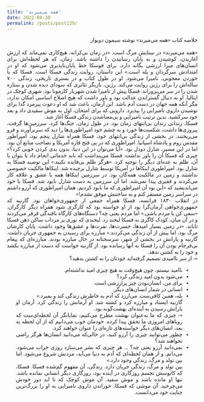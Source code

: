 ```yaml
---
title: 'همه می‌میرند'
date: 2022-04-30
permalink: /posts/post129/
---
```

<div align="justify" dir="rtl" style="font-family:vazir;">

خلاصه کتاب «همه می‌میرند» نوشته سیمون دوبوار<br>
<br>
«همه می‌میرند» در ستایش مرگ است. «در زمان بی‌کرانه، هیچ‌کاری نمی‌ماند که ارزش آغازیدن، کوشیدن و به پایان رسانیدن را داشته باشد. زمان، که هر لحظه‌اش برای انسان‌های میرا ارزشی یگانه دارد، برای فوسکا خط پایان‌ناپذیری می‌شود که او در امتدادش سرگردان و یله است.» این‌ داستان، روایت زندگی فسکا است. فسکا که با خوردن معجونی، نامیرا می‌شود. او در طول کتاب و در بستری تاریخی، زندگی ۷۰۰ ساله‌اش را برای رژین روایت می‌کند. رژین، بازیگر تئاتری که سودای دیده شدن و ستاره شدن را در سر می‌پروراند. فسکا پیش از نامیرا شدن شهریار کارمونا بود. شهری کوچک در ایتالیا. او به دنبال گستراندن عدالت بود و باور داشت که هیچ اصلاح اساسی امکان ندارد، مگر آنکه همه جهان در دست آدم باشد. این آرمان، باعث شد که او دعوت پیرمرد گدا برای نوشیدن داروی نامیرایی را بپذیرد. دارویی که برای امتحان، اول به موش سفیدی داد و بعد خود سرکشید. بدین ترتیب نامیرایی و بی‌معناشدن زندگی فسکا آغاز شد.<br>
فسکا، زندانی زندان بی‌انتهای زمان بود. در طول زمان، جنگ‌ها کرد، سرزمین‌ها گرفت، پیروزی‌ها داشت، شکست‌ها خورد و به چشم خود امپراطوری‌ها را دید که سربرآورند و فرو می‌ریختند. در بخشی از زندگی بی‌انتهای خود، فسکا همراه شارل پنجم بود، امپراطور مقدس روم و پادشاه اسپانیا. امپراطوری که در پی فتح قاره آمریکا و تصاحب منابع آن بود. اما در این مسیر، شارل دودل بود. «آیا می‌توان در این دنیا، بدون بدی کردن خوبی کرد؟» چیزی که فسکا آن را باور نداشت. فسکا می‌پنداشت که باید خدماتی انجام داد تا بتوان با آن، ظلم به عده‌ای دیگر را توجیه کرد. «هرگز ظلم بی‌فایده نکنید.» این توصیه فسکا به شارل بود. امپراطوری اینکاها در آمریکا توسط شارل برچیده شد. اینکاها مالکیت خصوصی نداشتند و زمین در مالکیت همه‌گان بود. در سرزمین اینکاها همه با عشق و علاقه کار می‌کردند و فقیری پیدا نمی‌شد. اما آن سرزمین به دست شارل نابود شد. فسکا با خود می‌اندیشید که «این بود آن امپراطوری که ما نابود کردیم، همان امپراطوری که آرزو داشتم در سراسر زمین مستقر کنم و به ساختنش موفق نشدم!»<br>
در انقلاب ۱۸۳۰ فرانسه، فسکا همراه جمعی از جمهوری‌خواهان بود. گارنیه که جمهوری‌خواهی آرمان‌گرا بود از او خواسته بود که کارگری شود همراه دیگر کارگران. «سعی کن با مردم باشی.» اما مردم یعنی چه؟ دستگاه‌های کارگاه بافندگی قرقر می‌کردند و در آن میان، کودک کاگری به فسکا لبخند زد. لبخندی که نوری بر مرداب ساکن ذهن فسکا تاباند. «در زمین بسیار امیدها، حسرت‌ها، نفرت‌ها و عشق‌ها وجود داشت. پایان کارشان مرگ بود، اما پیش از آن زندگی می‌کردند.» مبارزه برای رسیدن به جمهوری جریان داشت. گارنیه و یارانش در بخشی از شهر، سرسختانه در حال مبارزه بودند. مبارزه‌ای که پیغام بی‌فرجام بودن آن را فسکا به آنها رسانده بود. از گارنیه خواست که دست از مبارزه بکشد و خود را به کشتن ندهد.<br>
«- از سر ناامیدی تصمیم گرفته‌اید خودتان را به کشتن بدهید؟<br>
- ناامید نیستم، چون هیچ‌وقت به هیچ چیزی امید نداشته‌ام.<br>
- می‌شود بدون امید زندگی کرد؟<br>
- برای من، انسان‌بودن چیز پرارزشی است.<br>
- انسانی در شمار انسان‌های دیگر.<br>
- بله، همین کافی‌ست. می‌ارزد که آدم به خاطرش زندگی کند و بمیرد.»<br>
گارنیه ایستاد و مبارزه کرد و کشته شد. او آرمانش را زندگی کرد. آرمان او یارانش رسیدن به آینده‌ای بهشت‌گونه بود.<br>
«- چیزی که ما به‌عنوان بهشت مطرح می‌کنیم، نمایانگر آن لحظه‌ای‌ست که رویاهای امروزی ما تحقق پیدا کرده. خودمان خوب می‌دانیم که از آن لحظه به بعد، انسان‌های دیگر خواسته‌های تازه‌ای را عنوان خواهند کرد.<br>
- چطور می‌توانید چیزی را آرزو کنید، در حالی‌که می‌دانید انسان‌ها هرگز راضی نخواهند شد؟<br>
- نمی‌دانید آرزو یعنی چه؟ ... هر چیزی که بشر می‌سازد روزی خراب می‌شود. می‌دانم. و از همان لحظه‌ای که آدم به دنیا می‌آید، مردنش شروع می‌شود. اما بین تولد و مرگ، زندگی وجود دارد.»<br>
بین تولد و مرگ، زندگی جریان دارد. زندگی، آن مفهوم گم‌شده فسکا. فسکا، که کابوسش تجسم روزگاری در آینده بود، روزگاری دیگر انسانی نمانده باشد. تنها او مانده باشد و موش سفید. آن موش کوچک که تا ابد دور خودش می‌چرخید. آن موشی که فسکا، خوراندن داروی نامیرایی به او را بزرگ‌ترین جنایت خود می‌دانست.


